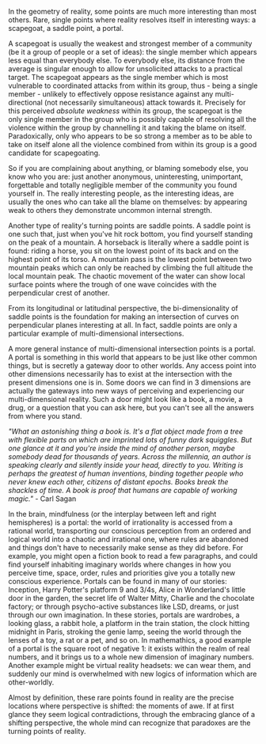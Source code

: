 In the geometry of reality, some points are much more interesting than most others.
Rare, single points where reality resolves itself in interesting ways: a scapegoat, a saddle point, a portal.

A scapegoat is usually the weakest and strongest member of a community (be it a group of people or a set of ideas): the single member which appears less equal than everybody else.
To everybody else, its distance from the average is singular enough to allow for unsolicited attacks to a practical target.
The scapegoat appears as the single member which is most vulnerable to coordinated attacks from within its group, thus - being a single member - unlikely to effectively oppose resistance against any multi-directional (not necessarily simultaneous) attack towards it.
Precisely for this perceived *absolute weakness* within its group, the scapegoat is the only single member in the group who is possibly capable of resolving all the violence within the group by channelling it and taking the blame on itself.
Paradoxically, only who appears to be so strong a member as to be able to take on itself alone all the violence combined from within its group is a good candidate for scapegoating.

So if you are complaining about anything, or blaming somebody else, you know who you are: just another anonymous, uninteresting, unimportant, forgettable and totally negligible member of the community you found yourself in.
The really interesting people, as the interesting ideas, are usually the ones who can take all the blame on themselves: by appearing weak to others they demonstrate uncommon internal strength.

Another type of reality's turning points are saddle points.
A saddle point is one such that, just when you've hit rock bottom, you find yourself standing on the peak of a mountain.
A horseback is literally where a saddle point is found: riding a horse, you sit on the lowest point of its back and on the highest point of its torso.
A mountain pass is the lowest point between two mountain peaks which can only be reached by climbing the full altitude the local mountain peak.
The chaotic movement of the water can show local surface points where the trough of one wave coincides with the perpendicular crest of another.

From its longitudinal or latitudinal perspective, the bi-dimensionality of saddle points is the foundation for making an intersection of curves on perpendicular planes interesting at all.
In fact, saddle points are only a particular example of multi-dimensional intersections.

A more general instance of multi-dimensional intersection points is a portal.
A portal is something in this world that appears to be just like other common things, but is secretly a gateway door to other worlds.
Any access point into other dimensions necessarily has to exist at the intersection with the present dimensions one is in.
Some doors we can find in 3 dimensions are actually the gateways into new ways of perceiving and experiencing our multi-dimensional reality.
Such a door might look like a book, a movie, a drug, or a question that you can ask here, but you can't see all the answers from where you stand.

*"What an astonishing thing a book is. It's a flat object made from a tree with flexible parts on which are imprinted lots of funny dark squiggles. But one glance at it and you're inside the mind of another person, maybe somebody dead for thousands of years. Across the millennia, an author is speaking clearly and silently inside your head, directly to you. Writing is perhaps the greatest of human inventions, binding together people who never knew each other, citizens of distant epochs. Books break the shackles of time. A book is proof that humans are capable of working magic."* - Carl Sagan

In the brain, mindfulness (or the interplay between left and right hemispheres) is a portal: the world of irrationality is accessed from a rational world, transporting our conscious perception from an ordered and logical world into a chaotic and irrational one, where rules are abandoned and things don't have to necessarily make sense as they did before.
For example, you might open a fiction book to read a few paragraphs, and could find yourself inhabiting imaginary worlds where changes in how you perceive time, space, order, rules and priorities give you a totally new conscious experience.
Portals can be found in many of our stories: Inception, Harry Potter's platform 9 and 3/4s, Alice in Wonderland's little door in the garden, the secret life of Walter Mitty, Charlie and the chocolate factory; or through psycho-active substances like LSD, dreams, or just through our own imagination.
In these stories, portals are wardrobes, a looking glass, a rabbit hole, a platform in the train station, the clock hitting midnight in Paris, stroking the genie lamp, seeing the world through the lenses of a toy, a rat or a pet, and so on.
In mathemathics, a good example of a portal is the square root of negative 1: it exists within the realm of real numbers, and it brings us to a whole new dimension of imaginary numbers.
Another example might be virtual reality headsets: we can wear them, and suddenly our mind is overwhelmed with new logics of information which are other-worldly.

Almost by definition, these rare points found in reality are the precise locations where perspective is shifted: the moments of awe.
If at first glance they seem logical contradictions, through the embracing glance of a shifting perspective, the whole mind can recognize that paradoxes are the turning points of reality.
